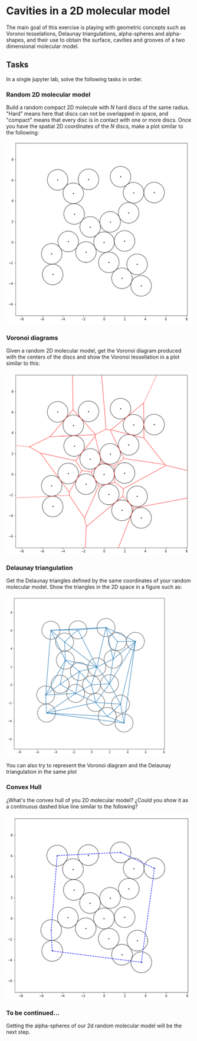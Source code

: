 # Cavities in a 2D molecular model

The main goal of this exercise is playing with geometric concepts such as Voronoi tesselations,
Delaunay triangulations, alpha-spheres and alpha-shapes, and their use to obtain the surface,
cavities and grooves of a two dimensional molecular model.

## Tasks

In a single jupyter lab, solve the following tasks in order.

### Random 2D molecular model

Build a random compact 2D molecule with $N$ hard discs of the same radius. "Hard" means here that
discs can not be overlapped in space, and "compact" means that every disc is in contact with one or
more discs. Once you have the spatial 2D coordinates of the $N$ discs, make a plot similar to the following:

![Example of random 2D molecular model](example_2d_model.png)

### Voronoi diagrams

Given a random 2D molecular model, get the Voronoi diagram produced with the centers of the discs
and show the Voronoi tessellation in a plot similar to this:

![Example of Voronio tessellation](example_2d_voronoi.png)

### Delaunay triangulation

Get the Delaunay triangles defined by the same coordinates of your random molecular model. Show the
triangles in the 2D space in a figure such as:

![Example of Delaunay triangulation](example_2d_delaunay.png)

You can also try to represent the Voronoi diagram and the Delaunay triangulation in the same plot

### Convex Hull

¿What's the convex hull of you 2D molecular model? ¿Could you show it as a continuous dashed blue
line similar to the following?

![Example of Convex Hull](example_2d_convex_hull.png)

### To be continued...

Getting the alpha-spheres of our 2d random molecular model will be the next step.

